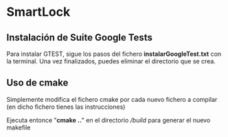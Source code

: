 # SmartLock

## Instalación de Suite Google Tests
Para instalar GTEST, sigue los pasos del fichero **instalarGoogleTest.txt** con la terminal.
Una vez finalizados, puedes eliminar el directorio que se crea.


## Uso de cmake
Simplemente modifica el fichero cmake por cada nuevo fichero a compilar 
(en dicho fichero tienes las instrucciones)

Ejecuta entonce "**cmake ..**" en el directorio */build* para generar el nuevo makefile
